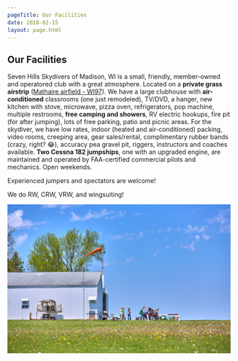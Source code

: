 ```yaml
---
pageTitle: Our Facilities
date: 2018-02-15
layout: page.html
---
```


## Our Facilities

Seven Hills Skydivers of Madison, WI is a small, friendly, member-owned and operatored club with a great atmosphere.  Located on a __private grass airstrip__ ([Mathaire airfield - WI97](http://www.airnav.com/airport/WI97)).  We have a large clubhouse with __air-conditioned__ classrooms (one just remodeled), TV/DVD, a hanger, new kitchen with stove, microwave, pizza oven, refrigerators, pop machine, multiple restrooms, __free camping and showers__, RV electric hookups, fire pit (for after jumping), lots of free parking, patio and picnic areas.  For the skydiver, we have low rates, indoor (heated and air-conditioned) packing, video rooms, creeping area, gear sales/rental, complimentary rubber bands (crazy, right? 😂), accuracy pea gravel pit, riggers, instructors and coaches available.  __Two Cessna 182 jumpships__, one with an upgraded engine, are maintained and operated by FAA-certified commercial pilots and mechanics. Open weekends.

Experienced jumpers and spectators are welcome!

We do RW, CRW, VRW, and wingsuiting!

<img src="img/clubhouse.jpg" alt="The Seven Hills clubhouse" class="full-width">
